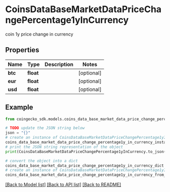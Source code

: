# CoinsDataBaseMarketDataPriceChangePercentage1yInCurrency

coin 1y price change in currency

## Properties

Name | Type | Description | Notes
------------ | ------------- | ------------- | -------------
**btc** | **float** |  | [optional] 
**eur** | **float** |  | [optional] 
**usd** | **float** |  | [optional] 

## Example

```python
from coingecko_sdk.models.coins_data_base_market_data_price_change_percentage1y_in_currency import CoinsDataBaseMarketDataPriceChangePercentage1yInCurrency

# TODO update the JSON string below
json = "{}"
# create an instance of CoinsDataBaseMarketDataPriceChangePercentage1yInCurrency from a JSON string
coins_data_base_market_data_price_change_percentage1y_in_currency_instance = CoinsDataBaseMarketDataPriceChangePercentage1yInCurrency.from_json(json)
# print the JSON string representation of the object
print(CoinsDataBaseMarketDataPriceChangePercentage1yInCurrency.to_json())

# convert the object into a dict
coins_data_base_market_data_price_change_percentage1y_in_currency_dict = coins_data_base_market_data_price_change_percentage1y_in_currency_instance.to_dict()
# create an instance of CoinsDataBaseMarketDataPriceChangePercentage1yInCurrency from a dict
coins_data_base_market_data_price_change_percentage1y_in_currency_from_dict = CoinsDataBaseMarketDataPriceChangePercentage1yInCurrency.from_dict(coins_data_base_market_data_price_change_percentage1y_in_currency_dict)
```
[[Back to Model list]](../README.md#documentation-for-models) [[Back to API list]](../README.md#documentation-for-api-endpoints) [[Back to README]](../README.md)


